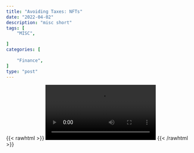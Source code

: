 ```yaml
---
title: "Avoiding Taxes: NFTs"
date: "2022-04-02"
description: "misc short"
tags: [
    "MISC",

]
categories: [
    
    "Finance",
]
type: "post"
---
```

{{< rawhtml >}}
    <video width="auto" height="auto" controls>
        <source src="https://clips.dev00ps.com/MISC/How%20To%20Avoid%20Paying%20Taxes%20With%20NFTs.mp4" type="video/mp4"> 
    </video>
{{< /rawhtml >}}